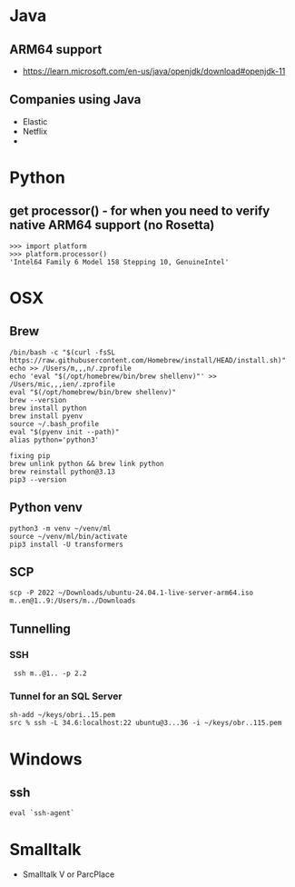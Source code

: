 # Java
## ARM64 support
- https://learn.microsoft.com/en-us/java/openjdk/download#openjdk-11
## Companies using Java
- Elastic
- Netflix
- 
# Python
## get processor() - for when you need to verify native ARM64 support (no Rosetta)
```
>>> import platform
>>> platform.processor()
'Intel64 Family 6 Model 158 Stepping 10, GenuineIntel'

```
# OSX
## Brew
```
/bin/bash -c "$(curl -fsSL https://raw.githubusercontent.com/Homebrew/install/HEAD/install.sh)"
echo >> /Users/m,,,n/.zprofile
echo 'eval "$(/opt/homebrew/bin/brew shellenv)"' >> /Users/mic,,,ien/.zprofile
eval "$(/opt/homebrew/bin/brew shellenv)"
brew --version
brew install python
brew install pyenv
source ~/.bash_profile
eval "$(pyenv init --path)"
alias python='python3'

fixing pip
brew unlink python && brew link python
brew reinstall python@3.13
pip3 --version
```

## Python venv
```
python3 -m venv ~/venv/ml
source ~/venv/ml/bin/activate
pip3 install -U transformers
```
## SCP
```
scp -P 2022 ~/Downloads/ubuntu-24.04.1-live-server-arm64.iso m..en@1..9:/Users/m../Downloads
```
## Tunnelling
### SSH
```
 ssh m..@1.. -p 2.2 
```
### Tunnel for an SQL Server
```
sh-add ~/keys/obri..15.pem 
src % ssh -L 34.6:localhost:22 ubuntu@3...36 -i ~/keys/obr..115.pem
```

# Windows
## ssh
```
eval `ssh-agent`
```

# Smalltalk
- Smalltalk V or ParcPlace
